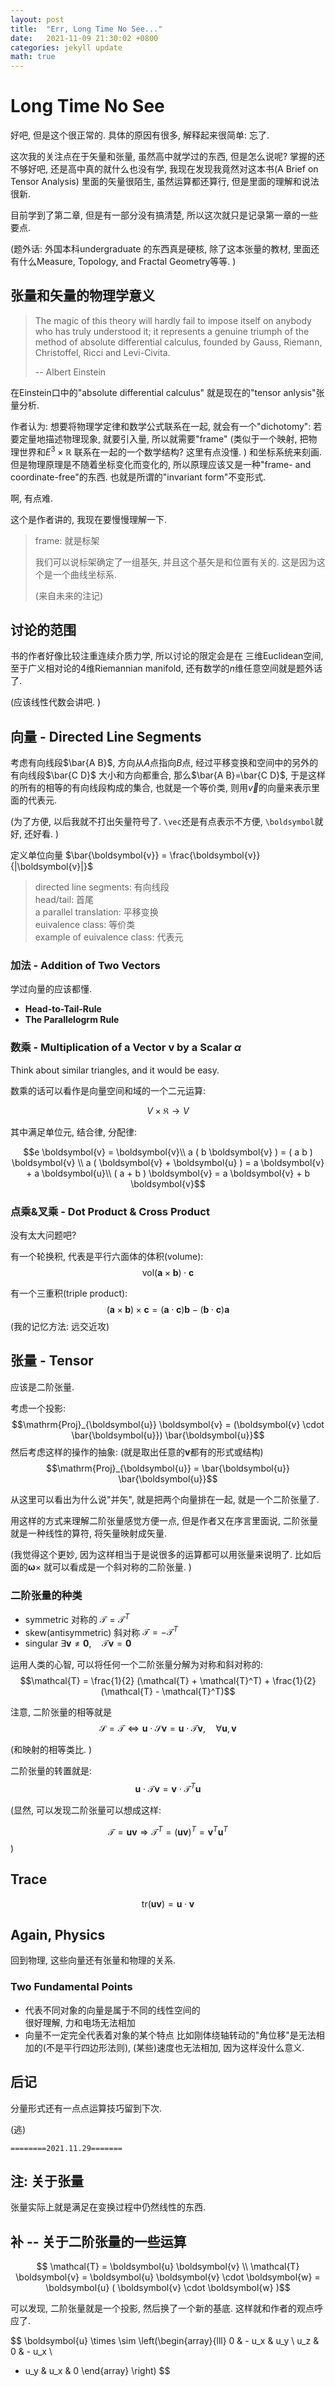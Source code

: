 ```yaml
---
layout: post
title:  "Err, Long Time No See..."
date:   2021-11-09 21:30:02 +0800 
categories: jekyll update
math: true
---
```

# Long Time No See
好吧, 但是这个很正常的. 
具体的原因有很多, 解释起来很简单: 
忘了. 

这次我的关注点在于矢量和张量, 虽然高中就学过的东西, 
但是怎么说呢? 掌握的还不够好吧, 还是高中真的就什么也没有学, 
我现在发现我竟然对这本书(A Brief on Tensor Analysis)
里面的矢量很陌生, 虽然运算都还算行, 但是里面的理解和说法很新. 

目前学到了第二章, 但是有一部分没有搞清楚, 
所以这次就只是记录第一章的一些要点. 

(题外话: 外国本科undergraduate 的东西真是硬核, 
除了这本张量的教材, 里面还有什么Measure, 
Topology, and Fractal Geometry等等. )

## 张量和矢量的物理学意义
> The magic of this theory will hardly fail to 
> impose itself on anybody who has truly understood it;
> it represents a genuine triumph of the method of 
> absolute differential calculus, founded by
> Gauss, Riemann, Christoffel, Ricci and Levi-Civita.
> 
> -- Albert Einstein

在Einstein口中的"absolute differential calculus"
就是现在的"tensor anlysis"张量分析. 

作者认为: 想要将物理学定律和数学公式联系在一起, 
就会有一个"dichotomy": 若要定量地描述物理现象, 就要引入量, 
所以就需要"frame"
(类似于一个映射, 把物理世界和$E^3 \times \mathbb{R}$
联系在一起的一个数学结构? 这里有点没懂. )
和坐标系统来刻画. 但是物理原理是不随着坐标变化而变化的, 
所以原理应该又是一种"frame- and coordinate-free"的东西. 
也就是所谓的"invariant form"不变形式. 

啊, 有点难. 

这个是作者讲的, 我现在要慢慢理解一下. 

> frame: 就是标架
> 
> 我们可以说标架确定了一组基矢, 
> 并且这个基矢是和位置有关的. 
> 这是因为这个是一个曲线坐标系. 
> 
> (来自未来的注记)

## 讨论的范围
书的作者好像比较注重连续介质力学, 所以讨论的限定会是在
三维Euclidean空间, 至于广义相对论的4维Riemannian 
manifold, 还有数学的$n$维任意空间就是题外话了. 

(应该线性代数会讲吧. )

## 向量 - Directed Line Segments
考虑有向线段$\bar{A B}$, 方向从$A$点指向$B$点, 
经过平移变换和空间中的另外的有向线段$\bar{C D}$
大小和方向都重合, 那么$\bar{A B}=\bar{C D}$, 
于是这样的所有的相等的有向线段构成的集合, 
也就是一个等价类, 则用$\vec{v}$的向量来表示里面的代表元. 

(为了方便, 以后我就不打出矢量符号了. 
`\vec`还是有点表示不方便, `\boldsymbol`就好, 还好看. )

定义单位向量
$\bar{\boldsymbol{v}} 
  = \frac{\boldsymbol{v}}{|\boldsymbol{v}|}$

> directed line segments: 有向线段  
> head/tail: 首尾  
> a parallel translation: 平移变换   
> euivalence class: 等价类  
> example of euivalence class: 代表元

### 加法 - Addition of Two Vectors
学过向量的应该都懂. 
* **Head-to-Tail-Rule**
* **The Parallelogrm Rule**

### 数乘 - Multiplication of a Vector $\boldsymbol{v}$ by a Scalar $\alpha$
Think about similar triangles, and it would be easy. 

数乘的话可以看作是向量空间和域的一个二元运算: 

$$V \times \mathfrak{K} \rightarrow V$$

其中满足单位元, 结合律, 分配律: 

$$e \boldsymbol{v} = \boldsymbol{v}\\
a ( b \boldsymbol{v} ) = ( a b ) \boldsymbol{v} \\
a ( \boldsymbol{v} + \boldsymbol{u} ) = 
a \boldsymbol{v} + a \boldsymbol{u}\\
( a + b ) \boldsymbol{v} = a \boldsymbol{v} + b \boldsymbol{v}$$

### 点乘&叉乘 - Dot Product & Cross Product
没有太大问题吧? 

有一个轮换积, 代表是平行六面体的体积(volume):
$$\mathrm{vol} (\boldsymbol{a} \times \boldsymbol{b}) 
  \cdot \boldsymbol{c}$$

有一个三重积(triple product): 
$$(\boldsymbol{a} \times \boldsymbol{b}) 
  \times \boldsymbol{c}
  = (\boldsymbol{a} \cdot \boldsymbol{c})
    \boldsymbol{b}
    - 
    (\boldsymbol{b} \cdot \boldsymbol{c})
    \boldsymbol{a}$$
(我的记忆方法: 远交近攻)

## 张量 - Tensor
应该是二阶张量. 

考虑一个投影: 
$$\mathrm{Proj}_{\boldsymbol{u}} \boldsymbol{v}
  = (\boldsymbol{v} \cdot \bar{\boldsymbol{u}})
    \bar{\boldsymbol{u}}$$
然后考虑这样的操作的抽象: 
(就是取出任意的$\boldsymbol{v}$都有的形式或结构)
$$\mathrm{Proj}_{\boldsymbol{u}}
  = \bar{\boldsymbol{u}} \bar{\boldsymbol{u}}$$

从这里可以看出为什么说"并矢", 就是把两个向量排在一起, 
就是一个二阶张量了. 

用这样的方式来理解二阶张量感觉方便一点, 但是作者又在序言里面说, 
二阶张量就是一种线性的算符, 将矢量映射成矢量. 

(我觉得这个更妙, 因为这样相当于是说很多的运算都可以用张量来说明了. 
比如后面的$\boldsymbol{\omega} \times$
就可以看成是一个斜对称的二阶张量. )

### 二阶张量的种类
* symmetric 对称的 $\mathcal{T} = \mathcal{T}^T$
* skew(antisymmetric) 斜对称 $\mathcal{T} = - \mathcal{T}^T$
* singular $\exists \boldsymbol{v} \neq \boldsymbol{0}, 
            \quad
            \mathcal{T} \boldsymbol{v} = \boldsymbol{0}$

运用人类的心智, 可以将任何一个二阶张量分解为对称和斜对称的: 
$$\mathcal{T} = \frac{1}{2} (\mathcal{T} + \mathcal{T}^T)
              + \frac{1}{2} (\mathcal{T} - \mathcal{T}^T)$$

注意, 二阶张量的相等就是
$$\mathcal{S} = \mathcal{T}
  \Leftrightarrow
  \boldsymbol{u} \cdot \mathcal{S} \boldsymbol{v}
  = \boldsymbol{u} \cdot \mathcal{T} \boldsymbol{v}, 
  \quad \forall \boldsymbol{u}, \boldsymbol{v}$$

(和映射的相等类比. )

二阶张量的转置就是: 
$$\boldsymbol{u} \cdot \mathcal{T} \boldsymbol{v}
  = \boldsymbol{v} \cdot \mathcal{T}^T \boldsymbol{u}$$

(显然, 可以发现二阶张量可以想成这样: 

$$ \mathcal{T} = \boldsymbol{u} \boldsymbol{v} \Rightarrow \mathcal{T}^T = ( \boldsymbol{u} \boldsymbol{v} )^T = \boldsymbol{v}^T \boldsymbol{u}^T$$ )

## Trace
$$\mathrm{tr}(\boldsymbol{u} \boldsymbol{v})
  = \boldsymbol{u} \cdot \boldsymbol{v}$$

## Again, Physics
回到物理, 这些向量还有张量和物理的关系. 

### Two Fundamental Points
* 代表不同对象的向量是属于不同的线性空间的  
  很好理解, 力和电场无法相加
* 向量不一定完全代表着对象的某个特点
  比如刚体绕轴转动的"角位移"是无法相加的(不是平行四边形法则), 
  (某些)速度也无法相加, 因为这样没什么意义. 

## 后记
分量形式还有一点点运算技巧留到下次. 

(逃)

```
========2021.11.29=======
```

## 注: 关于张量
张量实际上就是满足在变换过程中仍然线性的东西. 

## 补 -- 关于二阶张量的一些运算
$$ \mathcal{T} = \boldsymbol{u} \boldsymbol{v} \\ \mathcal{T} \boldsymbol{v} = \boldsymbol{u} \boldsymbol{v} \cdot \boldsymbol{w} = \boldsymbol{u} ( \boldsymbol{v} \cdot \boldsymbol{w} )$$

可以发现, 二阶张量就是一个投影, 然后换了一个新的基底. 
这样就和作者的观点呼应了. 

$$ \boldsymbol{u} \times \sim \left(\begin{array}{lll}
  0 & - u_x & u_y \\
  u_z & 0 & - u_x \\
  - u_y & u_x & 0
\end{array} \right) $$